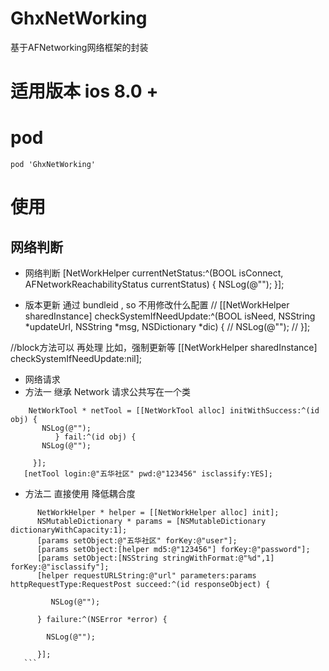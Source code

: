 # GhxNetWorking
基于AFNetworking网络框架的封装

# 适用版本 ios 8.0 +

# pod
``
pod 'GhxNetWorking'
``

# 使用 
## 网络判断
 * 网络判断
 [NetWorkHelper currentNetStatus:^(BOOL isConnect, AFNetworkReachabilityStatus currentStatus) {
 NSLog(@"");
 }];
 
 * 版本更新 通过 bundleid , so 不用修改什么配置
 //    [[NetWorkHelper sharedInstance] checkSystemIfNeedUpdate:^(BOOL isNeed, NSString *updateUrl, NSString *msg, NSDictionary *dic) {
 //        NSLog(@"");
 //    }];
 
 //block方法可以 再处理 比如，强制更新等
 [[NetWorkHelper sharedInstance] checkSystemIfNeedUpdate:nil];
 
 * 网络请求
 * 方法一 继承 Network 请求公共写在一个类
 ```
     NetWorkTool * netTool = [[NetWorkTool alloc] initWithSuccess:^(id obj) {
        NSLog(@"");
           } fail:^(id obj) {
        NSLog(@"");

      }];
    [netTool login:@"五华社区" pwd:@"123456" isclassify:YES];
 ```   
 * 方法二  直接使用 降低耦合度
 ```
       NetWorkHelper * helper = [[NetWorkHelper alloc] init];
       NSMutableDictionary * params = [NSMutableDictionary dictionaryWithCapacity:1];
       [params setObject:@"五华社区" forKey:@"user"];
       [params setObject:[helper md5:@"123456"] forKey:@"password"];
       [params setObject:[NSString stringWithFormat:@"%d",1] forKey:@"isclassify"];
       [helper requestURLString:@"url" parameters:params httpRequestType:RequestPost succeed:^(id responseObject) {
       
          NSLog(@"");

       } failure:^(NSError *error) {
       
         NSLog(@"");
         
       }];
    ```
 
